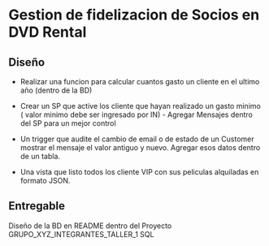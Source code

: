 # Gestion de fidelizacion de Socios en DVD Rental

## Diseño 
- Realizar una funcion para calcular cuantos gasto un cliente en el ultimo año (dentro de la BD)

- Crear un SP que active los cliente que hayan realizado un gasto minimo ( valor minimo debe ser ingresado por IN) - Agregar Mensajes dentro del SP para un mejor control

-  Un trigger que audite el cambio de email o de estado de un Customer mostrar el mensaje el valor antiguo y nuevo. Agregar esos datos dentro de un tabla. 
-  Una vista que listo todos los cliente VIP con sus peliculas alquiladas en formato JSON. 


## Entregable 
Diseño de la BD en README dentro del Proyecto 
GRUPO_XYZ_INTEGRANTES_TALLER_1 
SQL 


